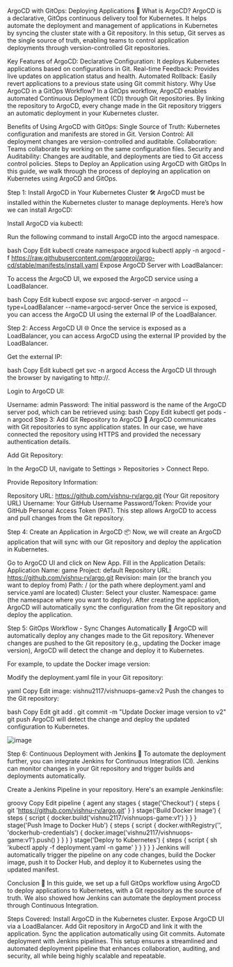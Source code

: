 
ArgoCD with GitOps: Deploying Applications 🚀
What is ArgoCD?
ArgoCD is a declarative, GitOps continuous delivery tool for Kubernetes. It helps automate the deployment and management of applications in Kubernetes by syncing the cluster state with a Git repository. In this setup, Git serves as the single source of truth, enabling teams to control application deployments through version-controlled Git repositories.

Key Features of ArgoCD:
Declarative Configuration: It deploys Kubernetes applications based on configurations in Git.
Real-time Feedback: Provides live updates on application status and health.
Automated Rollback: Easily revert applications to a previous state using Git commit history.
Why Use ArgoCD in a GitOps Workflow?
In a GitOps workflow, ArgoCD enables automated Continuous Deployment (CD) through Git repositories. By linking the repository to ArgoCD, every change made in the Git repository triggers an automatic deployment in your Kubernetes cluster.

Benefits of Using ArgoCD with GitOps:
Single Source of Truth: Kubernetes configuration and manifests are stored in Git.
Version Control: All deployment changes are version-controlled and auditable.
Collaboration: Teams collaborate by working on the same configuration files.
Security and Auditability: Changes are auditable, and deployments are tied to Git access control policies.
Steps to Deploy an Application using ArgoCD with GitOps
In this guide, we walk through the process of deploying an application on Kubernetes using ArgoCD and GitOps.

Step 1: Install ArgoCD in Your Kubernetes Cluster 🛠️
ArgoCD must be installed within the Kubernetes cluster to manage deployments. Here’s how we can install ArgoCD:

Install ArgoCD via kubectl:

Run the following command to install ArgoCD into the argocd namespace.

bash
Copy
Edit
kubectl create namespace argocd
kubectl apply -n argocd -f https://raw.githubusercontent.com/argoproj/argo-cd/stable/manifests/install.yaml
Expose ArgoCD Server with LoadBalancer:

To access the ArgoCD UI, we exposed the ArgoCD service using a LoadBalancer.

bash
Copy
Edit
kubectl expose svc argocd-server -n argocd --type=LoadBalancer --name=argocd-server
Once the service is exposed, you can access the ArgoCD UI using the external IP of the LoadBalancer.

Step 2: Access ArgoCD UI 🌐
Once the service is exposed as a LoadBalancer, you can access ArgoCD using the external IP provided by the LoadBalancer.

Get the external IP:

bash
Copy
Edit
kubectl get svc -n argocd
Access the ArgoCD UI through the browser by navigating to http://<External-IP>.

Login to ArgoCD UI:

Username: admin
Password: The initial password is the name of the ArgoCD server pod, which can be retrieved using:
bash
Copy
Edit
kubectl get pods -n argocd
Step 3: Add Git Repository to ArgoCD 🚀
ArgoCD communicates with Git repositories to sync application states. In our case, we have connected the repository using HTTPS and provided the necessary authentication details.

Add Git Repository:

In the ArgoCD UI, navigate to Settings > Repositories > Connect Repo.

Provide Repository Information:

Repository URL: https://github.com/vishnu-rv/argo.git (Your Git repository URL)
Username: Your GitHub Username
Password/Token: Provide your GitHub Personal Access Token (PAT).
This step allows ArgoCD to access and pull changes from the Git repository.

Step 4: Create an Application in ArgoCD 📦
Now, we will create an ArgoCD application that will sync with our Git repository and deploy the application in Kubernetes.

Go to ArgoCD UI and click on New App.
Fill in the Application Details:
Application Name: game
Project: default
Repository URL: https://github.com/vishnu-rv/argo.git
Revision: main (or the branch you want to deploy from)
Path: / (or the path where deployment.yaml and service.yaml are located)
Cluster: Select your cluster.
Namespace: game (the namespace where you want to deploy).
After creating the application, ArgoCD will automatically sync the configuration from the Git repository and deploy the application.

Step 5: GitOps Workflow - Sync Changes Automatically 🔄
ArgoCD will automatically deploy any changes made to the Git repository. Whenever changes are pushed to the Git repository (e.g., updating the Docker image version), ArgoCD will detect the change and deploy it to Kubernetes.

For example, to update the Docker image version:

Modify the deployment.yaml file in your Git repository:

yaml
Copy
Edit
image: vishnu2117/vishnuops-game:v2
Push the changes to the Git repository:

bash
Copy
Edit
git add .
git commit -m "Update Docker image version to v2"
git push
ArgoCD will detect the change and deploy the updated configuration to Kubernetes.

![image](https://github.com/user-attachments/assets/9782329a-70f5-4e06-9e3f-8f265061ba03)


Step 6: Continuous Deployment with Jenkins 🤖
To automate the deployment further, you can integrate Jenkins for Continuous Integration (CI). Jenkins can monitor changes in your Git repository and trigger builds and deployments automatically.

Create a Jenkins Pipeline in your repository. Here's an example Jenkinsfile:

groovy
Copy
Edit
pipeline {
    agent any
    stages {
        stage('Checkout') {
            steps {
                git 'https://github.com/vishnu-rv/argo.git'
            }
        }
        stage('Build Docker Image') {
            steps {
                script {
                    docker.build('vishnu2117/vishnuops-game:v1')
                }
            }
        }
        stage('Push Image to Docker Hub') {
            steps {
                script {
                    docker.withRegistry('', 'dockerhub-credentials') {
                        docker.image('vishnu2117/vishnuops-game:v1').push()
                    }
                }
            }
        }
        stage('Deploy to Kubernetes') {
            steps {
                script {
                    sh 'kubectl apply -f deployment.yaml -n game'
                }
            }
        }
    }
}
Jenkins will automatically trigger the pipeline on any code changes, build the Docker image, push it to Docker Hub, and deploy it to Kubernetes using the updated manifest.

Conclusion 🎉
In this guide, we set up a full GitOps workflow using ArgoCD to deploy applications to Kubernetes, with a Git repository as the source of truth. We also showed how Jenkins can automate the deployment process through Continuous Integration.

Steps Covered:
Install ArgoCD in the Kubernetes cluster.
Expose ArgoCD UI via a LoadBalancer.
Add Git repository in ArgoCD and link it with the application.
Sync the application automatically using Git commits.
Automate deployment with Jenkins pipelines.
This setup ensures a streamlined and automated deployment pipeline that enhances collaboration, auditing, and security, all while being highly scalable and repeatable.

